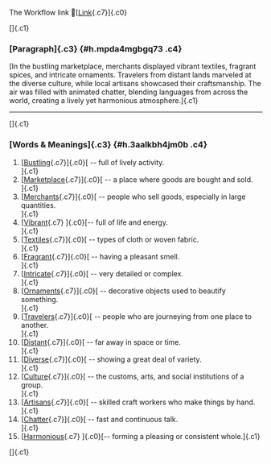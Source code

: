 The Workflow link
👏[[Link](https://www.google.com/url?q=http://www.google.com&sa=D&source=editors&ust=1756935654206051&usg=AOvVaw1Km3C1n0B1HGkyX0hShWyM){.c7}]{.c0}

[]{.c1}

### [Paragraph]{.c3} {#h.mpda4mgbgq73 .c4}

[In the bustling marketplace, merchants displayed vibrant textiles,
fragrant spices, and intricate ornaments. Travelers from distant lands
marveled at the diverse culture, while local artisans showcased their
craftsmanship. The air was filled with animated chatter, blending
languages from across the world, creating a lively yet harmonious
atmosphere.]{.c1}

------------------------------------------------------------------------

[]{.c1}

### [Words & Meanings]{.c3} {#h.3aalkbh4jm0b .c4}

1.  [[Bustling](https://www.google.com/url?q=http://www.google.com&sa=D&source=editors&ust=1756935654206771&usg=AOvVaw1_fz4s80oVKifDyckRbjHK){.c7}]{.c0}[ --
    full of lively activity.\
    ]{.c1}
2.  [[Marketplace](https://www.google.com/url?q=http://www.google.com&sa=D&source=editors&ust=1756935654206901&usg=AOvVaw1NK-ftSqxYQ98Af5iRTGHQ){.c7}]{.c0}[ --
    a place where goods are bought and sold.\
    ]{.c1}
3.  [[Merchants](https://www.google.com/url?q=http://www.google.com&sa=D&source=editors&ust=1756935654207020&usg=AOvVaw1Zs6hUpf3pxBgY2m98K7Ir){.c7}]{.c0}[ --
    people who sell goods, especially in large quantities.\
    ]{.c1}
4.  [[Vibrant](https://www.google.com/url?q=http://www.google.com&sa=D&source=editors&ust=1756935654207163&usg=AOvVaw1kIPqH-nQoQXQgVfduxgaz){.c7}
    ]{.c0}[-- full of life and energy.\
    ]{.c1}
5.  [[Textiles](https://www.google.com/url?q=http://www.google.com&sa=D&source=editors&ust=1756935654207259&usg=AOvVaw13FN2YUWDtQFJY4OY6MzAB){.c7}]{.c0}[ --
    types of cloth or woven fabric.\
    ]{.c1}
6.  [[Fragrant](https://www.google.com/url?q=http://www.google.com&sa=D&source=editors&ust=1756935654207371&usg=AOvVaw1A2isAhd9AFaiu0mHxw11O){.c7}]{.c0}[ --
    having a pleasant smell.\
    ]{.c1}
7.  [[Intricate](https://www.google.com/url?q=http://www.google.com&sa=D&source=editors&ust=1756935654207464&usg=AOvVaw2FoEuUKfS08vNNVbxKUK07){.c7}]{.c0}[ --
    very detailed or complex.\
    ]{.c1}
8.  [[Ornaments](https://www.google.com/url?q=http://www.google.com&sa=D&source=editors&ust=1756935654207565&usg=AOvVaw2Gtbr68HGrPTHhtf4buAUx){.c7}]{.c0}[ --
    decorative objects used to beautify something.\
    ]{.c1}
9.  [[Travelers](https://www.google.com/url?q=http://www.google.com&sa=D&source=editors&ust=1756935654207691&usg=AOvVaw1iiAYwUHWD8-LcZAgrALAr){.c7}]{.c0}[ --
    people who are journeying from one place to another.\
    ]{.c1}
10. [[Distant](https://www.google.com/url?q=http://www.google.com&sa=D&source=editors&ust=1756935654207816&usg=AOvVaw1UiXmliiZezRjReJImCT4Q){.c7}]{.c0}[ --
    far away in space or time.\
    ]{.c1}
11. [[Diverse](https://www.google.com/url?q=http://www.google.com&sa=D&source=editors&ust=1756935654207908&usg=AOvVaw1521V-OD9CizZmWLCZC8VY){.c7}]{.c0}[ --
    showing a great deal of variety.\
    ]{.c1}
12. [[Culture](https://www.google.com/url?q=http://www.google.com&sa=D&source=editors&ust=1756935654208002&usg=AOvVaw1_qAGDKC_T9W5KWpUf_shD){.c7}]{.c0}[ --
    the customs, arts, and social institutions of a group.\
    ]{.c1}
13. [[Artisans](https://www.google.com/url?q=http://www.google.com&sa=D&source=editors&ust=1756935654208114&usg=AOvVaw1n-iiMVd27o3Ns-ExULSL5){.c7}]{.c0}[ --
    skilled craft workers who make things by hand.\
    ]{.c1}
14. [[Chatter](https://www.google.com/url?q=http://www.google.com&sa=D&source=editors&ust=1756935654208260&usg=AOvVaw2-oCZX2sbs9Cb5FLJbd9ua){.c7}]{.c0}[ --
    fast and continuous talk.\
    ]{.c1}
15. [[Harmonious](https://www.google.com/url?q=http://www.google.com&sa=D&source=editors&ust=1756935654208393&usg=AOvVaw0I8tHpGZREXfcnQJ5FAF0K){.c7}
    ]{.c0}[-- forming a pleasing or consistent whole.]{.c1}

[]{.c1}
